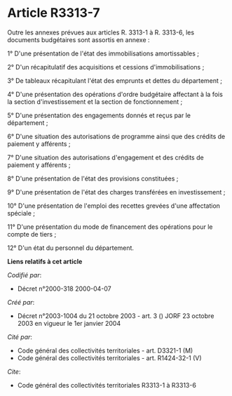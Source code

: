 # Article R3313-7

Outre les annexes prévues aux articles R. 3313-1 à R. 3313-6, les documents budgétaires sont assortis en annexe :

1° D'une présentation de l'état des immobilisations amortissables ;

2° D'un récapitulatif des acquisitions et cessions d'immobilisations ;

3° De tableaux récapitulant l'état des emprunts et dettes du département ;

4° D'une présentation des opérations d'ordre budgétaire affectant à la fois la section d'investissement et la section de
fonctionnement ;

5° D'une présentation des engagements donnés et reçus par le département ;

6° D'une situation des autorisations de programme ainsi que des crédits de paiement y afférents ;

7° D'une situation des autorisations d'engagement et des crédits de paiement y afférents ;

8° D'une présentation de l'état des provisions constituées ;

9° D'une présentation de l'état des charges transférées en investissement ;

10° D'une présentation de l'emploi des recettes grevées d'une affectation spéciale ;

11° D'une présentation du mode de financement des opérations pour le compte de tiers ;

12° D'un état du personnel du département.

**Liens relatifs à cet article**

_Codifié par_:

  - Décret n°2000-318 2000-04-07

_Créé par_:

  - Décret n°2003-1004 du 21 octobre 2003 - art. 3 () JORF 23 octobre 2003 en vigueur le 1er janvier 2004

_Cité par_:

  - Code général des collectivités territoriales - art. D3321-1 (M)
  - Code général des collectivités territoriales - art. R1424-32-1 (V)

_Cite_:

  - Code général des collectivités territoriales R3313-1 à R3313-6
